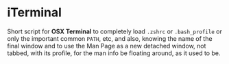 # iTerminal
Short script for **OSX Terminal** to completely load `.zshrc` or `.bash_profile` or only the important common `PATH`, etc, and also, knowing the name of the final window and to use the Man Page as a new detached window, not tabbed, with its profile, for the man info be floating around, as it used to be.
